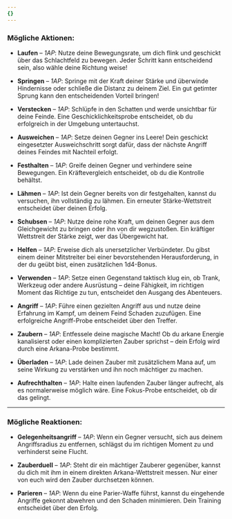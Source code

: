 ```yaml
---
{}
---
```

### **Mögliche Aktionen:**  
  
- **Laufen** – _1AP_: Nutze deine Bewegungsrate, um dich flink und geschickt über das Schlachtfeld zu bewegen. Jeder Schritt kann entscheidend sein, also wähle deine Richtung weise!  
      
- **Springen** – _1AP_: Springe mit der Kraft deiner Stärke und überwinde Hindernisse oder schließe die Distanz zu deinem Ziel. Ein gut getimter Sprung kann den entscheidenden Vorteil bringen!  
      
- **Verstecken** – _1AP_: Schlüpfe in den Schatten und werde unsichtbar für deine Feinde. Eine Geschicklichkeitsprobe entscheidet, ob du erfolgreich in der Umgebung untertauchst.  
      
- **Ausweichen** – _1AP_: Setze deinen Gegner ins Leere! Dein geschickt eingesetzter Ausweichschritt sorgt dafür, dass der nächste Angriff deines Feindes mit Nachteil erfolgt.  
      
- **Festhalten** – _1AP_: Greife deinen Gegner und verhindere seine Bewegungen. Ein Kräftevergleich entscheidet, ob du die Kontrolle behältst.  
      
- **Lähmen** – _1AP_: Ist dein Gegner bereits von dir festgehalten, kannst du versuchen, ihn vollständig zu lähmen. Ein erneuter Stärke-Wettstreit entscheidet über deinen Erfolg.  
      
- **Schubsen** – _1AP_: Nutze deine rohe Kraft, um deinen Gegner aus dem Gleichgewicht zu bringen oder ihn von dir wegzustoßen. Ein kräftiger Wettstreit der Stärke zeigt, wer das Übergewicht hat.  
      
- **Helfen** – _1AP_: Erweise dich als unersetzlicher Verbündeter. Du gibst einem deiner Mitstreiter bei einer bevorstehenden Herausforderung, in der du geübt bist, einen zusätzlichen 1d4-Bonus.  
      
- **Verwenden** – _1AP_: Setze einen Gegenstand taktisch klug ein, ob Trank, Werkzeug oder andere Ausrüstung – deine Fähigkeit, im richtigen Moment das Richtige zu tun, entscheidet den Ausgang des Abenteuers.  
      
- **Angriff** – _1AP_: Führe einen gezielten Angriff aus und nutze deine Erfahrung im Kampf, um deinem Feind Schaden zuzufügen. Eine erfolgreiche Angriff-Probe entscheidet über den Treffer.  
      
- **Zaubern** – _1AP_: Entfessele deine magische Macht! Ob du arkane Energie kanalisierst oder einen komplizierten Zauber sprichst – dein Erfolg wird durch eine Arkana-Probe bestimmt.  
      
- **Überladen** – _1AP_: Lade deinen Zauber mit zusätzlichem Mana auf, um seine Wirkung zu verstärken und ihn noch mächtiger zu machen.  
      
- **Aufrechthalten** – _1AP_: Halte einen laufenden Zauber länger aufrecht, als es normalerweise möglich wäre. Eine Fokus-Probe entscheidet, ob dir das gelingt.  
      
  
---  
  
### **Mögliche Reaktionen:**  
  
- **Gelegenheitsangriff** – _1AP_: Wenn ein Gegner versucht, sich aus deinem Angriffsradius zu entfernen, schlägst du im richtigen Moment zu und verhinderst seine Flucht.  
      
- **Zauberduell** – _1AP_: Steht dir ein mächtiger Zauberer gegenüber, kannst du dich mit ihm in einem direkten Arkana-Wettstreit messen. Nur einer von euch wird den Zauber durchsetzen können.  
      
- **Parieren** – _1AP_: Wenn du eine Parier-Waffe führst, kannst du eingehende Angriffe gekonnt abwehren und den Schaden minimieren. Dein Training entscheidet über den Erfolg.